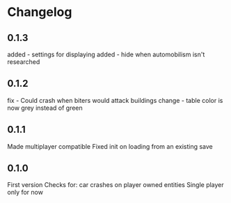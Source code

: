 # Changelog

## 0.1.3
added - settings for displaying
added - hide when automobilism isn't researched

## 0.1.2
fix - Could crash when biters would attack buildings
change - table color is now grey instead of green

## 0.1.1
Made multiplayer compatible
Fixed init on loading from an existing save

## 0.1.0
First version
Checks for: car crashes on player owned entities
Single player only for now
